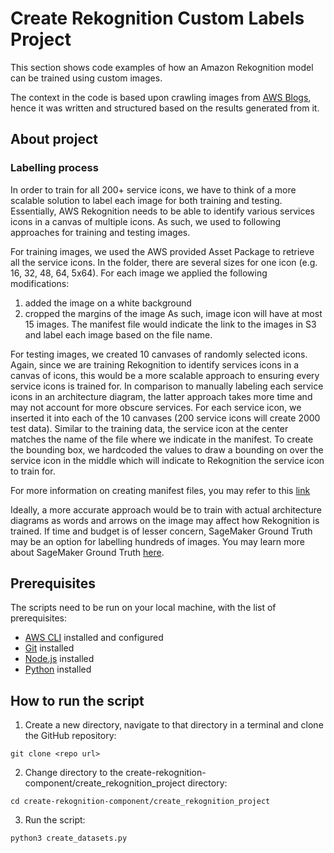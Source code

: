<!-- # Create datasets, label images and generate manifest -->

# Create Rekognition Custom Labels Project

This section shows code examples of how an Amazon Rekognition model can be trained using custom images.

The context in the code is based upon crawling images from [AWS Blogs](https://aws.amazon.com/blogs/), hence it was written and structured based on the results generated from it.

## About project

### Labelling process

In order to train for all 200+ service icons, we have to think of a more scalable solution to label each image for both training and testing. Essentially, AWS Rekognition needs to be able to identify various services icons in a canvas of multiple icons. As such, we used to following approaches for training and testing images.

For training images, we used the AWS provided Asset Package to retrieve all the service icons. In the folder, there are several sizes for one icon (e.g. 16, 32, 48, 64, 5x64). For each image we applied the following modifications:

1. added the image on a white background
2. cropped the margins of the image
   As such, image icon will have at most 15 images. The manifest file would indicate the link to the images in S3 and label each image based on the file name.

For testing images, we created 10 canvases of randomly selected icons. Again, since we are training Rekognition to identify services icons in a canvas of icons, this would be a more scalable approach to ensuring every service icons is trained for. In comparison to manually labeling each service icons in an architecture diagram, the latter approach takes more time and may not account for more obscure services. For each service icon, we inserted it into each of the 10 canvases (200 service icons will create 2000 test data). Similar to the training data, the service icon at the center matches the name of the file where we indicate in the manifest. To create the bounding box, we hardcoded the values to draw a bounding on over the service icon in the middle which will indicate to Rekognition the service icon to train for.

For more information on creating manifest files, you may refer to this [link](https://docs.aws.amazon.com/rekognition/latest/customlabels-dg/md-create-manifest-file.html)

Ideally, a more accurate approach would be to train with actual architecture diagrams as words and arrows on the image may affect how Rekognition is trained. If time and budget is of lesser concern, SageMaker Ground Truth may be an option for labelling hundreds of images. You may learn more about SageMaker Ground Truth [here](https://aws.amazon.com/sagemaker/data-labeling/?sagemaker-data-wrangler-whats-new.sort-by=item.additionalFields.postDateTime&sagemaker-data-wrangler-whats-new.sort-order=desc).

## Prerequisites

The scripts need to be run on your local machine, with the list of prerequisites:

- [AWS CLI](https://docs.aws.amazon.com/cli/latest/userguide/install-cliv2.html) installed and configured
- [Git](https://git-scm.com/book/en/v2/Getting-Started-Installing-Git) installed
- [Node.js](https://nodejs.org/en/download/) installed
- [Python](https://www.python.org/downloads/) installed

## How to run the script

1. Create a new directory, navigate to that directory in a terminal and clone the GitHub repository:

```
git clone <repo url>
```

2. Change directory to the create-rekognition-component/create_rekognition_project directory:

```
cd create-rekognition-component/create_rekognition_project
```

3. Run the script:

```
python3 create_datasets.py
```
